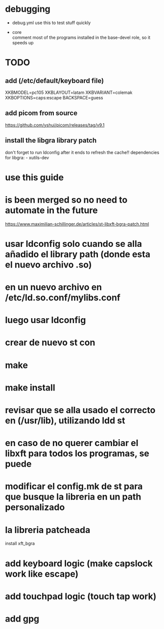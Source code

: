 # debugging
- debug.yml
  use this to test stuff quickly

- core  
  comment most of the programs installed in the base-devel role, so it speeds up
  
# TODO
## add (/etc/default/keyboard file)

XKBMODEL=pc105
XKBLAYOUT=latam
XKBVARIANT=colemak
XKBOPTIONS=caps:escape
BACKSPACE=guess


## add picom from source
https://github.com/yshui/picom/releases/tag/v9.1

## install the libgra library patch
don't forget to run ldconfig after it ends to refresh the cache!!
dependencies for libgra: 
                        - xutils-dev

# use this guide
# is been merged so no need to automate in the future
https://www.maximilian-schillinger.de/articles/st-libxft-bgra-patch.html
# usar ldconfig solo cuando se alla añadido el library path (donde esta el nuevo archivo .so)
# en un nuevo archivo en /etc/ld.so.conf/mylibs.conf

# luego usar ldconfig
# crear de nuevo st con
# make
# make install
# revisar que se alla usado el correcto en (/usr/lib), utilizando ldd st
# en caso de no querer cambiar el libxft para todos los programas, se puede
# modificar el config.mk de st para que busque la libreria en un path personalizado
# la libreria patcheada

install xft_bgra


# add keyboard logic (make capslock work like escape)
# add touchpad logic (touch tap work)
# add gpg
